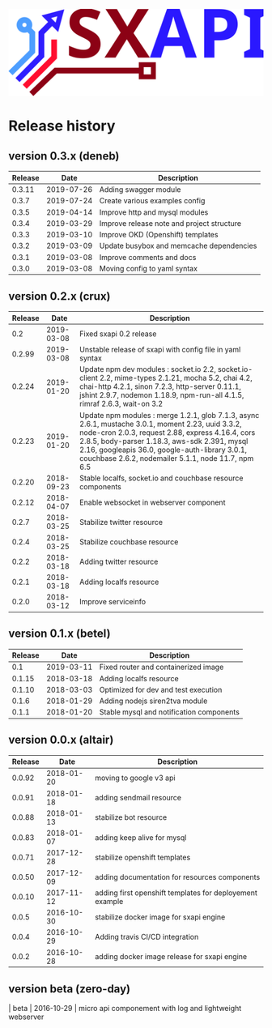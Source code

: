 [![sxapi](https://raw.githubusercontent.com/startxfr/sxapi-core/dev/docs/assets/logo.svg?sanitize=true)](https://github.com/startxfr/sxapi-core)

# Release history

## version 0.3.x (deneb)

| Release  | Date       |  Description
|----------|------------|-------------
| 0.3.11   | 2019-07-26 | Adding swagger module
| 0.3.7    | 2019-07-24 | Create various examples config
| 0.3.5    | 2019-04-14 | Improve http and mysql modules
| 0.3.4    | 2019-03-29 | Improve release note and project structure
| 0.3.3    | 2019-03-10 | Improve OKD (Openshift) templates
| 0.3.2    | 2019-03-09 | Update busybox and memcache dependencies
| 0.3.1    | 2019-03-08 | Improve comments and docs
| 0.3.0    | 2019-03-08 | Moving config to yaml syntax

## version 0.2.x (crux)

| Release  | Date       |  Description
|----------|------------|-------------
| 0.2      | 2019-03-08 | Fixed sxapi 0.2 release
| 0.2.99   | 2019-03-08 | Unstable release of sxapi with config file in yaml syntax
| 0.2.24   | 2019-01-20 | Update npm dev modules : socket.io 2.2, socket.io-client 2.2, mime-types 2.1.21, mocha 5.2, chai 4.2, chai-http 4.2.1, sinon 7.2.3, http-server 0.11.1, jshint 2.9.7, nodemon 1.18.9, npm-run-all 4.1.5, rimraf 2.6.3, wait-on 3.2
| 0.2.23   | 2019-01-20 | Update npm modules : merge 1.2.1, glob 7.1.3, async 2.6.1, mustache 3.0.1, moment 2.23, uuid 3.3.2, node-cron 2.0.3, request 2.88, express 4.16.4, cors 2.8.5, body-parser 1.18.3, aws-sdk 2.391, mysql 2.16, googleapis 36.0, google-auth-library 3.0.1, couchbase 2.6.2, nodemailer 5.1.1, node 11.7, npm 6.5 
| 0.2.20   | 2018-09-23 | Stable localfs, socket.io and couchbase resource components
| 0.2.12   | 2018-04-07 | Enable websocket in webserver component
| 0.2.7    | 2018-03-25 | Stabilize twitter resource
| 0.2.4    | 2018-03-25 | Stabilize couchbase resource
| 0.2.2    | 2018-03-18 | Adding twitter resource
| 0.2.1    | 2018-03-18 | Adding localfs resource
| 0.2.0    | 2018-03-12 | Improve serviceinfo

## version 0.1.x (betel)

| Release  | Date       |  Description
|----------|------------|-------------
| 0.1      | 2019-03-11 | Fixed router and containerized image
| 0.1.15   | 2018-03-18 | Adding localfs resource
| 0.1.10   | 2018-03-03 | Optimized for dev and test execution
| 0.1.6    | 2018-01-29 | Adding nodejs siren2tva module
| 0.1.1    | 2018-01-20 | Stable mysql and notification components

## version 0.0.x (altair)

| Release  | Date       |  Description
|----------|------------|-------------
| 0.0.92   | 2018-01-20 | moving to google v3 api
| 0.0.91   | 2018-01-18 | adding sendmail resource
| 0.0.88   | 2018-01-13 | stabilize bot resource
| 0.0.83   | 2018-01-07 | adding keep alive for mysql
| 0.0.71   | 2017-12-28 | stabilize openshift templates
| 0.0.50   | 2017-12-09 | adding documentation for resources components
| 0.0.10   | 2017-11-12 | adding first openshift templates for deployement example
| 0.0.5    | 2016-10-30 | stabilize docker image for sxapi engine
| 0.0.4    | 2016-10-29 | Adding travis CI/CD integration
| 0.0.2    | 2016-10-28 | adding docker image release for sxapi engine

## version beta (zero-day)

| beta     | 2016-10-29 | micro api componement with log and lightweight webserver